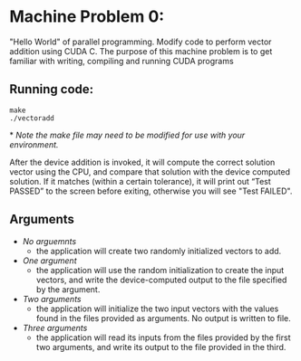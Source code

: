 # Machine Problem 0:

"Hello World" of parallel programming. Modify code to perform vector addition using CUDA C. The purpose of this machine problem is to get familiar with writing, compiling and running CUDA programs

## Running code:
```
make
./vectoradd
```
\* *Note the make file may need to be modified for use with your environment.*


After the device addition is invoked, it will compute the correct
solution vector using the CPU, and compare that solution with the device computed
solution. If it matches (within a certain tolerance), it will print
out “Test PASSED” to the screen before exiting, otherwise you will see "Test FAILED".

## Arguments
- *No arguemnts*
   - the application will create two randomly initialized vectors to add. 
- *One argument*
   - the application will use the random initialization to create the input vectors, and write the device-computed output to the file specified by the argument.
- *Two arguments*
   - the application will initialize the two input vectors with the values found in the files provided as arguments. No output is written to file.
- *Three arguments* 
   - the application will read its inputs from the files provided by the first two arguments, and write its output to the file provided in the third.

